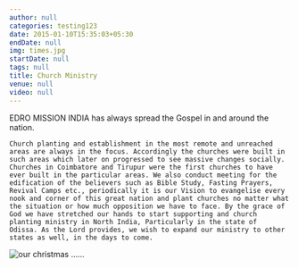 ```yaml
---
author: null
categories: testing123
date: 2015-01-10T15:35:03+05:30
endDate: null
img: times.jpg
startDate: null
tags: null
title: Church Ministry
venue: null
video: null
---
```


EDRO MISSION INDIA has always spread the Gospel in and around the nation.
<!--more-->
    Church planting and establishment in the most remote and unreached areas are always in the focus. Accordingly the churches were built in such areas which later on progressed to see massive changes socially. Churches in Coimbatore and Tirupur were the first churches to have ever built in the particular areas. We also conduct meeting for the edification of the believers such as Bible Study, Fasting Prayers,  Revival Camps etc., periodically it is our Vision to evangelise every nook and corner of this great nation and plant churches no matter what the situation or how much opposition we have to face. By the grace of God we have stretched our hands to start supporting and church planting ministry in North India, Particularly in the state of  Odissa. As the Lord provides, we wish to expand our ministry to other states as well, in the days to come.

![our christmas](http://www.israelrajappah.com/images/gallery/blog/choir.jpg)
......